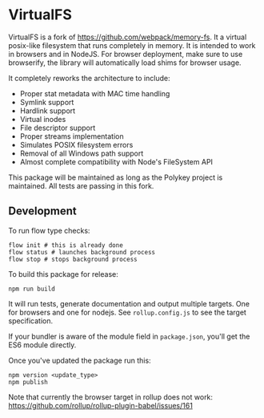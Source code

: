 # VirtualFS

VirtualFS is a fork of https://github.com/webpack/memory-fs. It a virtual posix-like filesystem that runs completely in memory. It is intended to work in browsers and in NodeJS. For browser deployment, make sure to use browserify, the library will automatically load shims for browser usage.

It completely reworks the architecture to include:

* Proper stat metadata with MAC time handling
* Symlink support
* Hardlink support
* Virtual inodes
* File descriptor support
* Proper streams implementation
* Simulates POSIX filesystem errors
* Removal of all Windows path support
* Almost complete compatibility with Node's FileSystem API

This package will be maintained as long as the Polykey project is maintained. All tests are passing in this fork.

Development
-------------

To run flow type checks:

```
flow init # this is already done
flow status # launches background process
flow stop # stops background process
```

To build this package for release:

```
npm run build
```

It will run tests, generate documentation and output multiple targets. One for browsers and one for nodejs. See `rollup.config.js` to see the target specification.

If your bundler is aware of the module field in `package.json`, you'll get the ES6 module directly.

Once you've updated the package run this:

```
npm version <update_type>
npm publish
```

Note that currently the browser target in rollup does not work: https://github.com/rollup/rollup-plugin-babel/issues/161
